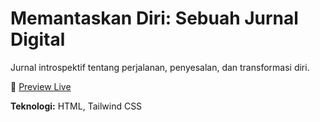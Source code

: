 # Memantaskan Diri: Sebuah Jurnal Digital

Jurnal introspektif tentang perjalanan, penyesalan, dan transformasi diri.

🔗 [Preview Live](https://github.com/rickyzakariap/jurnal)

**Teknologi:** HTML, Tailwind CSS

